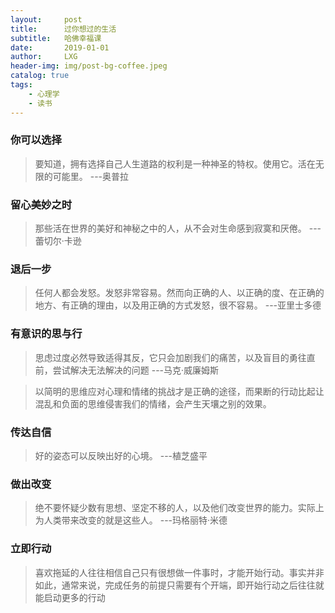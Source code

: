 ```yaml
---
layout:     post
title:      过你想过的生活
subtitle:   哈佛幸福课
date:       2019-01-01
author:     LXG
header-img: img/post-bg-coffee.jpeg
catalog: true
tags:
    - 心理学
    - 读书
---
```


### 你可以选择

> 要知道，拥有选择自己人生道路的权利是一种神圣的特权。使用它。活在无限的可能里。  ---奥普拉

### 留心美妙之时

> 那些活在世界的美好和神秘之中的人，从不会对生命感到寂寞和厌倦。   ---蕾切尔·卡逊

### 退后一步

> 任何人都会发怒。发怒非常容易。然而向正确的人、以正确的度、在正确的地方、有正确的理由，以及用正确的方式发怒，很不容易。   ---亚里士多德

### 有意识的思与行

> 思虑过度必然导致适得其反，它只会加剧我们的痛苦，以及盲目的勇往直前，尝试解决无法解决的问题  ---马克·威廉姆斯

> 以简明的思维应对心理和情绪的挑战才是正确的途径，而果断的行动比起让混乱和负面的思维侵害我们的情绪，会产生天壤之别的效果。

### 传达自信

> 好的姿态可以反映出好的心境。  ---植芝盛平

### 做出改变

> 绝不要怀疑少数有思想、坚定不移的人，以及他们改变世界的能力。实际上为人类带来改变的就是这些人。  ---玛格丽特·米德

### 立即行动

> 喜欢拖延的人往往相信自己只有很想做一件事时，才能开始行动。事实并非如此，通常来说，完成任务的前提只需要有个开端，即开始行动之后往往就能启动更多的行动



